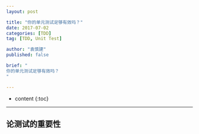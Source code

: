 ```yaml
---
layout: post

title: "你的单元测试足够有效吗？"
date: 2017-07-02
categories: [TDD]
tag: [TDD, Unit Test]

author: "袁慎建"
published: false

brief: "
你的单元测试足够有效吗？
"

---
```


* content
{:toc}

---

## 论测试的重要性

